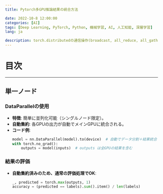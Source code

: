 ```yaml
---
title: Pytorch多GPU推論結果の統合方法

date: 2022-10-8 12:00:00
categories: [AI]
tags: [Deep Learning, PyTorch, Python, 機械学習, AI, 人工知能, 深層学習]
lang: ja

description: torch.distributedの通信操作(broadcast, all_reduce, all_gather, reduce_scatter, scatter, gather, reduceなど)について解説します。通信の種類や用途、実装方法などを紹介します。
---
```


# 目次

---

## 単一ノード

### DataParallelの使用
- **特徴**: 簡単に並列化可能（シングルノード限定）。
- **自動集約**: 各GPUの出力が自動でメインGPUに統合される。
- **コード例**:
  ```python
  model = nn.DataParallel(model).to(device)  # 自動でデータ分割＋結果統合
  with torch.no_grad():
      outputs = model(inputs)  # outputs は全GPUの結果を含む
  ```

### 結果の評価
- **自動集約済みのため、通常の評価処理でOK**:
  ```python
  _, predicted = torch.max(outputs, 1)
  accuracy = (predicted == labels).sum().item() / len(labels)
  ```

